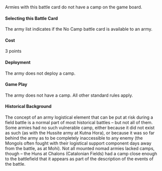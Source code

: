 Armies with this battle card do not have a camp on the game board.

#### Selecting this Battle Card
The army list indicates if the No Camp battle card is available to an army.

#### Cost
3 points

#### Deployment
The army does not deploy a camp. 

#### Game Play
The army does not have a camp. All other standard rules apply.

#### Historical Background
The concept of an army logistical element that can be put at risk during a field battle is a normal part of most historical battles – but not all of them. Some armies had no such vulnerable camp, either because it did not exist as such (as with the Hussite army at Kutna Hora), or because it was so far behind the army as to be completely inaccessible to any enemy (the Mongols often fought with their logistical support component days away from the battle, as at Mohi). Not all mounted nomad armies lacked camps, though – the Huns at Chalons (Catalonian Fields) had a camp close enough to the battlefield that it appears as part of the description of the events of the battle.

